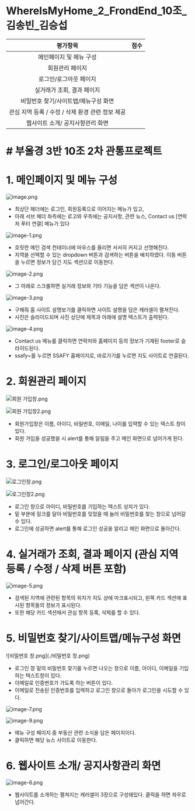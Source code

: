 # WhereIsMyHome_2_FrondEnd_10조_김송빈_김승섭


|평가항목|점수|
|:---:|:---:|
|메인페이지 및 메뉴 구성                            |<!--점수체크란>-->   | 
|회원관리 페이지                                                     |   |
|로그인/로그아웃 페이지                                               |   |
|실거래가 조회, 결과 페이지                                           |   |
|비밀번호 찾기/사이트맵/메뉴구성 화면                                  |   |
|관심 지역 등록 / 수정 / 삭제 환경 관련 정보 제공                      |   |
|웹사이트 소개/ 공지사항관리 화면                                     |   |


# # 부울경 3반 10조 2차 관통프로젝트

# 1. 메인페이지 및 메뉴 구성


![image.png](./image.png)

* 최상단 헤더에는 로그인, 회원등록으로 이어지는 메뉴가 있고,<br>
* 아래 서브 헤더 좌측에는 로고와 우측에는 공지사항, 관련 뉴스, Contact us [연락처 푸터 연결] 메뉴가 있다 <br>

![image-1.png](./image-1.png)

* 흐릿한 메인 검색 컨테이너에 마우스를 올리면 서서히 커지고 선명해진다.<br>
* 지역을 선택할 수 있는 dropdown 버튼과 검색하는 버튼을 배치하였다. 이동 버튼을 누르면 정보가 담긴 지도 섹션으로 이동한다.<br>


![image-2.png](./image-2.png)

* 그 아래로 스크롤하면 실거래 정보와 기타 기능을 담은 섹션이 나온다.<br>

![image-3.png](./image-3.png)

* 구해줘 홈 사이트 설명보기를 클릭하면 사이트 설명을 담은 캐러셀이 펼쳐진다.<br>
* 사진은 슬라이드되며 사진 상단에 제목과 아래에 설명 텍스트가 출력된다. <br>

![image-4.png](./image-4.png)

* Contact us 메뉴를 클릭하면 연락처와 홈페이지 등의 정보가 기재된 footer로 슬라이드된다.<br>
* ssafy~를 누르면 SSAFY 홈페이지로, 바로가기를 누르면 지도 사이트로 연결된다.<br>

# 2. 회원관리 페이지
![회원 가입창.png](./회원가입창.png)

![회원 가입창2.png](./회원가입창2.png)

* 회원가입창은 이름, 아이디, 비밀번호, 이메일, 나이를 입력할 수 있는 텍스트 창이 있다.<br>
* 회원 가입을 성공했을 시 alert를 통해 알림을 주고 메인 화면으로 넘어가게 된다.<br>

# 3. 로그인/로그아웃 페이지
![로그인창.png](./로그인창.png)

![로그인창2.png](./로그인창2.png)

* 로그인 창으로 아이디, 비밀번호를 기입하는 텍스트 상자가 있다.<br>
* 밑 부분에 링크를 달아 비밀번호를 잊었을 때 눌러 비밀번호를 찾는 창으로 넘어갈 수 있다.<br>
* 로그인에 성공하면 alert를 통해 로그인 성공을 알리고 메인 화면으로 돌아간다.<br>

# 4. 실거래가 조회, 결과 페이지 (관심 지역 등록 / 수정 / 삭제 버튼 포함)

![image-5.png](./image-5.png)

* 검색된 지역에 관련된 항목의 위치가 지도 상에 마크표시되고, 왼쪽 카드 섹션에 표시된 항목들의 정보가 표시된다.<br>
* 또한 해당 카드 섹션에서 관심 항목 등록, 삭제를 할 수 있다.<br>


# 5. 비밀번호 찾기/사이트맵/메뉴구성 화면
![비밀번호 창.png](./비밀번호 창.png)

* 로그인 창 밑의 비밀번호 찾기를 누르면 나오는 창으로 이름, 아이디, 이메일을 기입하는 텍스트창이 있다.<br>
* 이메일로 인증번호가 가도록 하는 버튼이 있다.<br>
* 이메일로 전송된 인증번호를 입력하고 로그인 창으로 돌아가 로그인을 시도할 수 있다.<br> 

![image-7.png](./image-7.png)

![image-9.png](./image-9.png)

* 메뉴 구성 페이지 중 부동산 관련 소식을 담은 페이지이다.
* 클릭하면 해당 뉴스 사이트로 이동한다.

# 6. 웹사이트 소개/ 공지사항관리 화면

![image-6.png](./image-6.png)

* 웹사이트를 소개하는 펼쳐지는 캐러셀이 3장으로 구성돼있다. 클릭을 하면 좌우로 넘어간다. <br>








